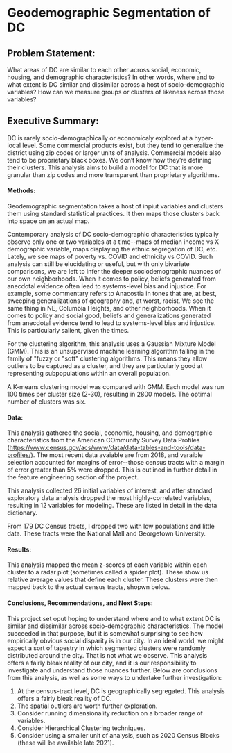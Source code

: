 # Geodemographic Segmentation of DC

## Problem Statement:
What areas of DC are similar to each other across social, economic, housing, and demographic characteristics? 
In other words, where and to what extent is DC similar and dissimilar across a host of socio-demographic variables? 
How can we measure groups or clusters of likeness across those variables?

## Executive Summary:
DC is rarely socio-demographically or economicaly explored at a hyper-local level. Some commercial products exist, but they tend to generalize the district using zip codes or larger units of analysis. Commercial models also tend to be proprietary black boxes. We don’t know how they’re defining their clusters. This analysis aims to build a model for DC that is more granular than zip codes and more transparent than proprietary algorithms.

#### Methods:
Geodemographic segmentation takes a host of inpiut variables and clusters them using standard statistical practices. It then maps those clusters back into space on an actual map.

Contemporary analysis of DC socio-demographic characteristics typically observe only one or two variables at a time--maps of median income vs X demographic variable, maps displaying the ethnic segregation of DC, etc. Lately, we see maps of poverty vs. COVID and ethnicity vs COVID. Such analysis can still be elucidating or useful, but with only bivariate comparisons, we are left to infer the deeper sociodemographic nuances of our own neighborhoods. When it comes to policy, beliefs generated from anecdotal evidence often lead to systems-level bias and injustice. For example, some commentary refers to Anacostia in tones that are, at best, sweeping generalizations of geography and, at worst, racist. We see the same thing in NE, Columbia Heights, and other neighborhoods. When it comes to policy and social good, beliefs and generalizations generated from anecdotal evidence tend to lead to systems-level bias and injustice. This is particularly salient, given the times. 

For the clustering algorithm, this analysis uses a Gaussian Mixture Model (GMM). This is an unsupervised machine learning algorithm falling in the family of "fuzzy or "soft" clustering algorithms. This means they allow outliers to be captured as a cluster, and they are particularly good at representing subpopulations within an overall population.

A K-means clustering model was compared with GMM. Each model was run 100 times per cluster size (2-30), resulting in 2800 models. The optimal number of clusters was six.

#### Data:
This analysis gathered the social, economic, housing, and demographic characteristics from the American COmmunity Survey Data Profiles (https://www.census.gov/acs/www/data/data-tables-and-tools/data-profiles/). The most recent data avaiable are from 2018, and varaible selection accounted for margins of error--those census tracts with a margin of error greater than 5% were dropped. This is outlined in further detail in the feature engineering section of the project.

This analysis collected 26 initial variables of interest, and after standard exploratory data analysis dropped the most highly-correlated variables, resulting in 12 variables for modeling. These are listed in detail in the data dictionary.

From 179 DC Census tracts, I dropped two with low populations and little data. These tracts were the National Mall and Georgetown University.

#### Results:
This analysis mapped the mean z-scores of each variable within each cluster to a radar plot (sometimes called a spider plot). These show us relative average values that define each cluster. These clusters were then mapped back to the actual census tracts, shopwn below.

#### Conclusions, Recommendations, and Next Steps:
This project set oput hoping to understand where and to what extent DC is similar and dissimilar across socio-demographic characteristics. The model succeeded in that purpose, but it is somewhat surprising to see how empirically obvious social disparity is in our city. In an ideal world, we might expect a sort of tapestry in which segmented clusters were randomly distributed around the city. That is not what we observe. This analysis offers a fairly bleak reality of our city, and it is our responsibility to investigate and understand those nuances further. Below are conclusions from this analysis, as well as some ways to undertake further investigation:

1. At the census-tract level, DC is geographically segregated. This analysis offers a fairly bleak reality of DC. 
2. The spatial outliers are worth further exploration.
3. Consider running dimensionality reduction on a broader range of variables.
4. Consider Hierarchical Clustering techniques.
5. Consider using a smaller unit of analysis, such as 2020 Census Blocks (these will be available late 2021).



